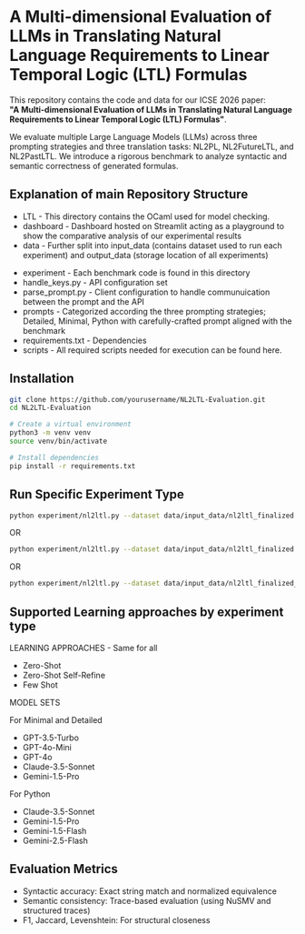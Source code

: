 # A Multi-dimensional Evaluation of LLMs in Translating Natural Language Requirements to Linear Temporal Logic (LTL) Formulas

This repository contains the code and data for our ICSE 2026 paper:  
**"A Multi-dimensional Evaluation of LLMs in Translating Natural Language Requirements to Linear Temporal Logic (LTL) Formulas"**.

We evaluate multiple Large Language Models (LLMs) across three prompting strategies and three translation tasks: NL2PL, NL2FutureLTL, and NL2PastLTL. We introduce a rigorous benchmark to analyze syntactic and semantic correctness of generated formulas.


## Explanation of main Repository Structure
* LTL - This directory contains the OCaml used for model checking.
* dashboard - Dashboard hosted on Streamlit acting as a playground to show the comparative analysis of our experimental results
* data - Further split into input_data (contains dataset used to run each experiment) and output_data (storage location of all experiments)
- experiment - Each benchmark code is found in this directory
- handle_keys.py - API configuration set
- parse_prompt.py - Client configuration to handle communuication between the prompt and the API
- prompts - Categorized according the three prompting strategies; Detailed, Minimal, Python with carefully-crafted prompt aligned with the benchmark 
- requirements.txt - Dependencies
- scripts - All required scripts needed for execution can be found here.

## Installation

```bash
git clone https://github.com/yourusername/NL2LTL-Evaluation.git
cd NL2LTL-Evaluation

# Create a virtual environment
python3 -m venv venv
source venv/bin/activate

# Install dependencies
pip install -r requirements.txt
```
## Run Specific Experiment Type
```bash 
python experiment/nl2ltl.py --dataset data/input_data/nl2ltl_finalized.csv --experiment_type minimal --experiment_name nl2futureltl_littletrickylogic
```
OR 
```bash
python experiment/nl2ltl.py --dataset data/input_data/nl2ltl_finalized.csv --experiment_type detailed --experiment_name nl2futureltl_textbook
```
OR 
```bash
python experiment/nl2ltl.py --dataset data/input_data/nl2ltl_finalized_ast.csv --experiment_type python --experiment_name nl2futureltl_littletrickylogic
```


## Supported Learning approaches by experiment type
LEARNING APPROACHES - Same for all 

* Zero-Shot
* Zero-Shot Self-Refine
*  Few Shot

MODEL SETS

For Minimal and Detailed
  * GPT-3.5-Turbo
  * GPT-4o-Mini 
  * GPT-4o
  * Claude-3.5-Sonnet
  * Gemini-1.5-Pro

For Python
  * Claude-3.5-Sonnet
  * Gemini-1.5-Pro
  * Gemini-1.5-Flash
  * Gemini-2.5-Flash 
 

## Evaluation Metrics
* Syntactic accuracy: Exact string match and normalized equivalence
* Semantic consistency: Trace-based evaluation (using NuSMV and structured traces)
* F1, Jaccard, Levenshtein: For structural closeness


